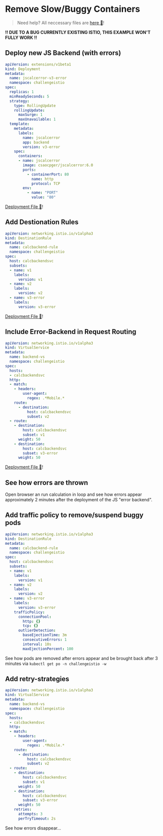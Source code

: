 # Remove Slow/Buggy Containers #

> Need help? All neccessary files are [here :blue_book:](hints/yaml/challenge-istio/poolejector)!

**!! DUE TO A BUG CURRENTLY EXISTING ISTIO, THIS EXAMPLE WON'T FULLY WORK !!**

## Deploy new JS Backend (with errors) ##

```yaml
apiVersion: extensions/v1beta1
kind: Deployment
metadata:
  name: jscalcerror-v3-error
  namespace: challengeistio
spec:
  replicas: 1
  minReadySeconds: 5
  strategy:
    type: RollingUpdate
    rollingUpdate:
      maxSurge: 1
      maxUnavailable: 1
  template:
    metadata:
      labels:
        name: jscalcerror
        app: backend
        version: v3-error
    spec:
      containers:
      - name: jscalcerror
        image: csaocpger/jscalcerror:6.0
        ports:
          - containerPort: 80
            name: http
            protocol: TCP
        env:
          - name: "PORT"
            value: "80"
```

[Deployment File :blue_book:](hints/yaml/challenge-istio/poolejector/c2-jscalcerror-v3-error.yaml)!

## Add Destionation Rules ##

```yaml
apiVersion: networking.istio.io/v1alpha3
kind: DestinationRule
metadata:
  name: calcbackend-rule
  namespace: challengeistio
spec:
  host: calcbackendsvc
  subsets:
  - name: v1
    labels:
      version: v1
  - name: v2
    labels:
      version: v2
  - name: v3-error
    labels:
      version: v3-error
```

[Deployment File :blue_book:](hints/yaml/challenge-istio/poolejector/c2-destination-rule-error.yaml)!

## Include Error-Backend in Request Routing ##

```yaml
apiVersion: networking.istio.io/v1alpha3
kind: VirtualService
metadata:
  name: backend-vs
  namespace: challengeistio
spec:
  hosts:
  - calcbackendsvc
  http:
  - match:
    - headers:
        user-agent:
          regex: .*Mobile.*
    route:
      - destination:
          host: calcbackendsvc
          subset: v2
  - route:
    - destination:
        host: calcbackendsvc
        subset: v1
      weight: 50
    - destination:
        host: calcbackendsvc
        subset: v3-error
      weight: 50
```

[Deployment File :blue_book:](hints/yaml/challenge-istio/poolejector/c2-ingress-rr-v3-error.yaml)!

## See how errors are thrown ##

Open browser an run calculation in loop and see how errors appear approximately 2 minutes after the deployment of the JS "error backend".

## Add traffic policy to remove/suspend buggy pods ##

```yaml
apiVersion: networking.istio.io/v1alpha3
kind: DestinationRule
metadata:
  name: calcbackend-rule
  namespace: challengeistio
spec:
  host: calcbackendsvc
  subsets:
  - name: v1
    labels:
      version: v1
  - name: v2
    labels:
      version: v2
  - name: v3-error
    labels:
      version: v3-error
    trafficPolicy:
      connectionPool:
        http: {}
        tcp: {}
      outlierDetection:
        baseEjectionTime: 3m
        consecutiveErrors: 1
        interval: 10s
        maxEjectionPercent: 100
```

See how pods are removed after errors appear and be brought back after 3 minutes via `kubectl get po -n challengeistio -w`

## Add retry-strategies ##

```yaml
apiVersion: networking.istio.io/v1alpha3
kind: VirtualService
metadata:
  name: backend-vs
  namespace: challengeistio
spec:
  hosts:
  - calcbackendsvc
  http:
  - match:
    - headers:
        user-agent:
          regex: .*Mobile.*
    route:
      - destination:
          host: calcbackendsvc
          subset: v2
  - route:
    - destination:
        host: calcbackendsvc
        subset: v1
      weight: 50
    - destination:
        host: calcbackendsvc
        subset: v3-error
      weight: 50
    retries:
      attempts: 3
      perTryTimeout: 2s
```

See how errors disappear...